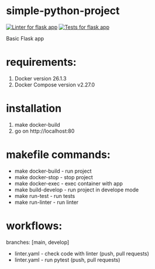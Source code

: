 # simple-python-project

[![Linter for flask app](https://github.com/KirillKirillovich/simple-python-project/actions/workflows/linter.yaml/badge.svg)](https://github.com/KirillKirillovich/simple-python-project/actions/workflows/linter.yaml)
[![Tests for flask app](https://github.com/KirillKirillovich/simple-python-project/actions/workflows/test.yaml/badge.svg)](https://github.com/KirillKirillovich/simple-python-project/actions/workflows/test.yaml)

Basic Flask app

# requirements:
1) Docker version 26.1.3
2) Docker Compose version v2.27.0

# installation
1) make docker-build
2) go on http://localhost:80

# makefile commands:
+ make docker-build - run project
+ make docker-stop - stop project
+ make docker-exec - exec container with app
+ make build-develop - run project in develope mode
+ make run-test - run tests
+ make run-linter - run linter

# workflows:
branches: [main, develop]
+ linter.yaml - check code with linter (push, pull requests)
+ linter.yaml - run pytest (push, pull requests)

